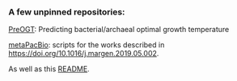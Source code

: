 ### A few unpinned repositories:

[PreOGT](https://github.com/songweizhi/PreOGT): Predicting bacterial/archaeal optimal growth temperature

[metaPacBio](https://github.com/songweizhi/metaPacBio): scripts for the works described in https://doi.org/10.1016/j.margen.2019.05.002.

As well as this [README](https://github.com/songweizhi/songweizhi).
